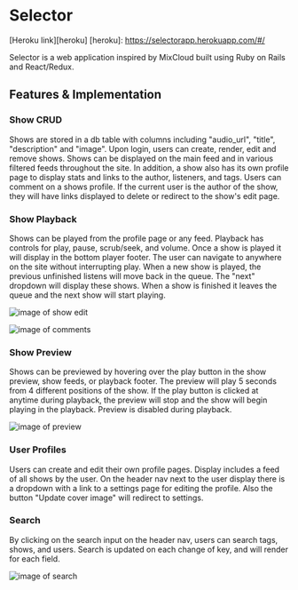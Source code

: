 # Selector

[Heroku link][heroku]
[heroku]: https://selectorapp.herokuapp.com/#/

Selector is a web application inspired by MixCloud built using Ruby on Rails and React/Redux.

## Features & Implementation


### Show CRUD

Shows are stored in a db table with columns including "audio_url", "title",
"description" and "image". Upon login, users can create, render, edit and remove shows.
Shows can be displayed on the main feed and in various filtered feeds throughout the site.
In addition, a show also has its own profile page to display stats and links to
the author, listeners, and tags. Users can comment on a shows profile. If the current user
is the author of the show, they will have links displayed to delete or redirect to the
show's edit page.


### Show Playback

Shows can be played from the profile page or any feed. Playback has controls for
play, pause, scrub/seek, and volume. Once a show is played it will display in the
bottom player footer. The user can navigate to anywhere on the site without
interrupting play. When a new show is played, the previous unfinished listens will
move back in the queue. The "next" dropdown will display these shows. When a
show is finished it leaves the queue and the next show will start playing.

![image of show edit](screenshots/show_edit.png)

![image of comments](screenshots/comments.png)

### Show Preview

Shows can be previewed by hovering over the play button in the show preview,
show feeds, or playback footer. The preview will play 5 seconds from
4 different positions of the show. If the play button is clicked at anytime
during playback, the preview will stop and the show will begin playing in the
playback. Preview is disabled during playback.

![image of preview](screenshots/preview.png)

### User Profiles

Users can create and edit their own profile pages. Display includes a feed of all
shows by the user. On the header nav next to the user display there is a dropdown
with a link to a settings page for editing the profile. Also the button
"Update cover image" will redirect to settings.


### Search

By clicking on the search input on the header nav, users can search tags,
shows, and users. Search is updated on each change of key, and will render
for each field.

![image of search](screenshots/search.png)
